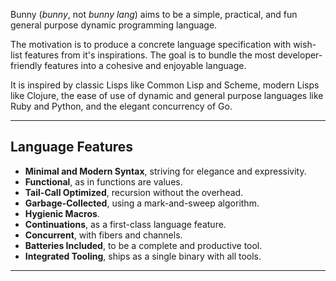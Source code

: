 Bunny (_bunny_, not _bunny lang_) aims to be a simple, practical, and fun general purpose dynamic programming language.

The motivation is to produce a concrete language specification with wish-list features from it's inspirations. The goal is to bundle the most developer-friendly features into a cohesive and enjoyable language.

It is inspired by classic Lisps like Common Lisp and Scheme, modern Lisps like Clojure, the ease of use of dynamic and general purpose languages like Ruby and Python, and the elegant concurrency of Go.

---

## Language Features

- **Minimal and Modern Syntax**, striving for elegance and expressivity.
- **Functional**, as in functions are values.
- **Tail-Call Optimized**, recursion without the overhead.
- **Garbage-Collected**, using a mark-and-sweep algorithm.
- **Hygienic Macros**.
- **Continuations**, as a first-class language feature.
- **Concurrent**, with fibers and channels.
- **Batteries Included**, to be a complete and productive tool.
- **Integrated Tooling**, ships as a single binary with all tools.

---

